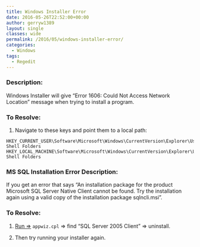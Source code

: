 ```yaml
---
title: Windows Installer Error
date: 2016-05-26T22:52:00+00:00
author: gerryw1389
layout: single
classes: wide
permalink: /2016/05/windows-installer-error/
categories:
  - Windows
tags:
  - Regedit
---
```

<!--more-->

### Description:

Windows Installer will give &#8220;Error 1606: Could Not Access Network Location&#8221; message when trying to install a program.

### To Resolve:

1. Navigate to these keys and point them to a local path:

```escape
HKEY_CURRENT_USER\Software\Microsoft\Windows\CurrentVersion\Explorer\User Shell Folders
HKEY_LOCAL_MACHINE\Software\Microsoft\Windows\CurrentVersion\Explorer\User Shell Folders
```

### MS SQL Installation Error Description:

If you get an error that says &#8220;An installation package for the product Microsoft SQL Server Native Client cannot be found. Try the installation again using a valid copy of the installation package sqlncli.msi&#8221;.

### To Resolve:

1. [Run =>](https://automationadmin.com/2016/05/command-prompt-overview/) `appwiz.cpl` => find &#8220;SQL Server 2005 Client&#8221; => uninstall.

2. Then try running your installer again.